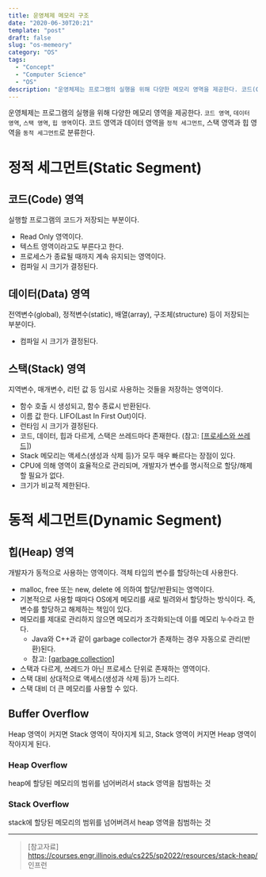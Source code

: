 ```yaml
---
title: 운영체제 메모리 구조
date: "2020-06-30T20:21"
template: "post"
draft: false
slug: "os-memeory"
category: "OS"
tags:
  - "Concept"
  - "Computer Science"
  - "OS"
description: "운영체제는 프로그램의 실행을 위해 다양한 메모리 영역을 제공한다. 코드(Code), 데이터(Data), 스택(Stack), 힙(Heap) 영역이다."
---
```


운영체제는 프로그램의 실행을 위해 다양한 메모리 영역을 제공한다. `코드 영역`, `데이터 영역`, `스택 영역`, `힙 영역`이다. 코드 영역과 데이터 영역을 `정적 세그먼트`, 스택 영역과 힙 영역을 `동적 세그먼트`로 분류한다.

# 정적 세그먼트(Static Segment)

## 코드(Code) 영역
실행할 프로그램의 코드가 저장되는 부분이다.
- Read Only 영역이다.
- 텍스트 영역이라고도 부른다고 한다.
- 프로세스가 종료될 때까지 계속 유지되는 영역이다.
- 컴파일 시 크기가 결정된다.

## 데이터(Data) 영역
전역변수(global), 정적변수(static), 배열(array), 구조체(structure) 등이 저장되는 부분이다.
- 컴파일 시 크기가 결정된다.

## 스택(Stack) 영역
지역변수, 매개변수, 리턴 값 등 임시로 사용하는 것들을 저장하는 영역이다.
- 함수 호출 시 생성되고, 함수 종료시 반환된다.
- 이름 값 한다. LIFO(Last In First Out)이다.
- 런타임 시 크기가 결정된다.
- 코드, 데이터, 힙과 다르게, 스택은 쓰레드마다 존재한다. (참고: [[프로세스와 쓰레드]](/posts/process&thread))
- Stack 메모리는 액세스(생성과 삭제 등)가 모두 매우 빠르다는 장점이 있다.
- CPU에 의해 영역이 효율적으로 관리되며, 개발자가 변수를 명시적으로 할당/해제할 필요가 없다.
- 크기가 비교적 제한된다.

# 동적 세그먼트(Dynamic Segment)

## 힙(Heap) 영역
개발자가 동적으로 사용하는 영역이다. 객체 타입의 변수를 할당하는데 사용한다.
- malloc, free 또는 new, delete 에 의하여 할당/반환되는 영역이다.
- 기본적으로 사용할 때마다 OS에게 메모리를 새로 빌려와서 할당하는 방식이다. 즉, 변수를 할당하고 해제하는 책임이 있다.
- 메모리를 제대로 관리하지 않으면 메모리가 조각화되는데 이를 메모리 누수라고 한다.
  * Java와 C++과 같이 garbage collector가 존재하는 경우 자동으로 관리(반환)된다.
  * 참고: [[garbage collection]](/posts/garbage-collection)
- 스택과 다르게, 쓰레드가 아닌 프로세스 단위로 존재하는 영역이다.
- 스택 대비 상대적으로 액세스(생성과 삭제 등)가 느리다.
- 스택 대비 더 큰 메모리를 사용할 수 있다.

## Buffer Overflow
Heap 영역이 커지면 Stack 영역이 작아지게 되고, Stack 영역이 커지면 Heap 영역이 작아지게 된다.

### Heap Overflow
heap에 할당된 메모리의 범위를 넘어버려서 stack 영역을 침범하는 것

### Stack Overflow
stack에 할당된 메모리의 범위를 넘어버려서 heap 영역을 침범하는 것

---

> [참고자료]  
> https://courses.engr.illinois.edu/cs225/sp2022/resources/stack-heap/  
> 인프런  
